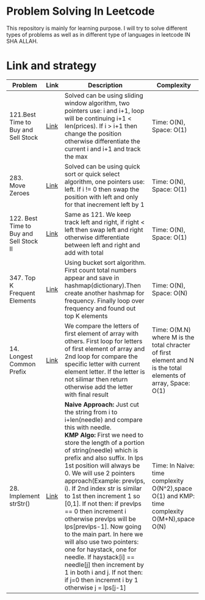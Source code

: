 # Problem Solving In Leetcode
This repository is mainly for learning purpose. I will try to solve different types of problems as well as in different type of languages in leetcode IN SHA ALLAH. 

# Link and strategy
| Problem | Link | Description | Complexity |
| ------------ | ------------- | ------------- | ------------- |
| 121.Best Time to Buy and Sell Stock | [Link](https://leetcode.com/problems/best-time-to-buy-and-sell-stock/) | Solved can be using sliding window algorithm, two pointers use: i and i+1, loop will be continuing i+1 < len(prices). If i > i+1 then change the position otherwise differentiate the current i and i+1 and track the max | Time: O(N), Space: O(1) |
| 283. Move Zeroes | [Link](https://leetcode.com/problems/move-zeroes/) | Solved can be using quick sort or quick select algorithm, one pointers use: left. If i != 0 then swap the position with left and only for that inecrement left by 1 | Time: O(N), Space: O(1) |
| 122. Best Time to Buy and Sell Stock II | [Link](https://leetcode.com/problems/best-time-to-buy-and-sell-stock-ii/) | Same as 121. We keep track left and right, if right < left then swap left and right otherwise differentiate between left and right and add with total | Time: O(N), Space: O(1) |
| 347. Top K Frequent Elements | [Link](https://leetcode.com/problems/top-k-frequent-elements/) | Using bucket sort algorithm. First count total numbers appear and save in hashmap(dictionary).Then create another hashmap for frequency. Finally loop over frequency and found out top K elements | Time: O(N), Space: O(N) |
| 14. Longest Common Prefix | [Link](https://leetcode.com/problems/longest-common-prefix/) | We compare the letters of first element of array with others. First loop for letters of first element of array and 2nd loop for compare the specific letter with current element letter. If the letter is not silimar then return otherwise add the letter with final result | Time: O(M.N) where M is the total chracter of first element and N is the total elements of array, Space: O(1) |
| 28. Implement strStr() | [Link](https://leetcode.com/problems/implement-strstr/) | **Naive Approach:** Just cut the string from i to i+len(needle) and compare this with needle. <br/> **KMP Algo:** First we need to store the length of a portion of string(needle) which is prefix and also suffix. In lps 1st position will always be 0. We will use 2 pointers approach(Example: prevlps, i). If 2nd index str is similar to 1st then increment 1 so [0,1]. If not then: if prevlps == 0 then increment i otherwise prevlps will be lps[prevlps-1]. Now going to the main part. In here we will also use two pointers: one for haystack, one for needle. If haystack[i] == needle[j] then increment by 1 in both i and j. If not then: if j=0 then incremnt i by 1 otherwise j = lps[j-1] | Time: In Naive: time complexity O(N^2),space O(1) and KMP: time complexity O(M+N),space O(N) |
